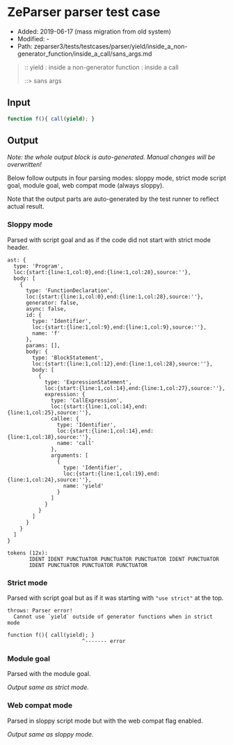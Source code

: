 # ZeParser parser test case

- Added: 2019-06-17 (mass migration from old system)
- Modified: -
- Path: zeparser3/tests/testcases/parser/yield/inside_a_non-generator_function/inside_a_call/sans_args.md

> :: yield : inside a non-generator function : inside a call
>
> ::> sans args

## Input

`````js
function f(){ call(yield); }
`````

## Output

_Note: the whole output block is auto-generated. Manual changes will be overwritten!_

Below follow outputs in four parsing modes: sloppy mode, strict mode script goal, module goal, web compat mode (always sloppy).

Note that the output parts are auto-generated by the test runner to reflect actual result.

### Sloppy mode

Parsed with script goal and as if the code did not start with strict mode header.

`````
ast: {
  type: 'Program',
  loc:{start:{line:1,col:0},end:{line:1,col:28},source:''},
  body: [
    {
      type: 'FunctionDeclaration',
      loc:{start:{line:1,col:0},end:{line:1,col:28},source:''},
      generator: false,
      async: false,
      id: {
        type: 'Identifier',
        loc:{start:{line:1,col:9},end:{line:1,col:9},source:''},
        name: 'f'
      },
      params: [],
      body: {
        type: 'BlockStatement',
        loc:{start:{line:1,col:12},end:{line:1,col:28},source:''},
        body: [
          {
            type: 'ExpressionStatement',
            loc:{start:{line:1,col:14},end:{line:1,col:27},source:''},
            expression: {
              type: 'CallExpression',
              loc:{start:{line:1,col:14},end:{line:1,col:25},source:''},
              callee: {
                type: 'Identifier',
                loc:{start:{line:1,col:14},end:{line:1,col:18},source:''},
                name: 'call'
              },
              arguments: [
                {
                  type: 'Identifier',
                  loc:{start:{line:1,col:19},end:{line:1,col:24},source:''},
                  name: 'yield'
                }
              ]
            }
          }
        ]
      }
    }
  ]
}

tokens (12x):
       IDENT IDENT PUNCTUATOR PUNCTUATOR PUNCTUATOR IDENT PUNCTUATOR
       IDENT PUNCTUATOR PUNCTUATOR PUNCTUATOR
`````

### Strict mode

Parsed with script goal but as if it was starting with `"use strict"` at the top.

`````
throws: Parser error!
  Cannot use `yield` outside of generator functions when in strict mode

function f(){ call(yield); }
                        ^------- error
`````


### Module goal

Parsed with the module goal.

_Output same as strict mode._

### Web compat mode

Parsed in sloppy script mode but with the web compat flag enabled.

_Output same as sloppy mode._
